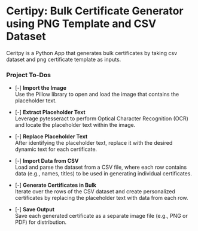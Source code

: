 # Certipy: Bulk Certificate Generator using PNG Template and CSV Dataset
Ceritpy is a Python App that generates bulk certificates by taking csv dataset and png certificate template as inputs.

### Project To-Dos

- [-] **Import the Image**  
  Use the Pillow library to open and load the image that contains the placeholder text.

- [-] **Extract Placeholder Text**  
  Leverage pytesseract to perform Optical Character Recognition (OCR) and locate the placeholder text within the image.

- [-] **Replace Placeholder Text**  
  After identifying the placeholder text, replace it with the desired dynamic text for each certificate.

- [-] **Import Data from CSV**  
  Load and parse the dataset from a CSV file, where each row contains data (e.g., names, titles) to be used in generating individual certificates.

- [-] **Generate Certificates in Bulk**  
  Iterate over the rows of the CSV dataset and create personalized certificates by replacing the placeholder text with data from each row.

- [-] **Save Output**  
  Save each generated certificate as a separate image file (e.g., PNG or PDF) for distribution.
